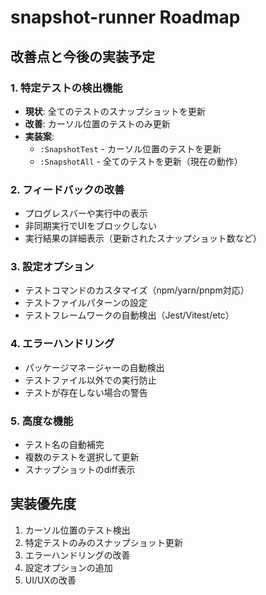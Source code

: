 # snapshot-runner Roadmap

## 改善点と今後の実装予定

### 1. 特定テストの検出機能
- **現状**: 全てのテストのスナップショットを更新
- **改善**: カーソル位置のテストのみ更新
- **実装案**:
  - `:SnapshotTest` - カーソル位置のテストを更新
  - `:SnapshotAll` - 全てのテストを更新（現在の動作）

### 2. フィードバックの改善
- プログレスバーや実行中の表示
- 非同期実行でUIをブロックしない
- 実行結果の詳細表示（更新されたスナップショット数など）

### 3. 設定オプション
- テストコマンドのカスタマイズ（npm/yarn/pnpm対応）
- テストファイルパターンの設定
- テストフレームワークの自動検出（Jest/Vitest/etc）

### 4. エラーハンドリング
- パッケージマネージャーの自動検出
- テストファイル以外での実行防止
- テストが存在しない場合の警告

### 5. 高度な機能
- テスト名の自動補完
- 複数のテストを選択して更新
- スナップショットのdiff表示

## 実装優先度
1. カーソル位置のテスト検出
2. 特定テストのみのスナップショット更新
3. エラーハンドリングの改善
4. 設定オプションの追加
5. UI/UXの改善
